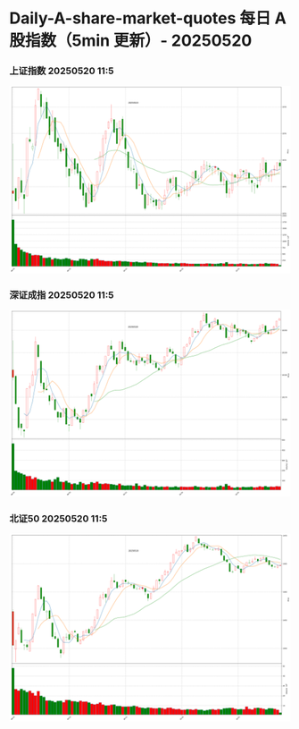 
# Daily-A-share-market-quotes 每日 A 股指数（5min 更新）- 20250520

### 上证指数 20250520 11:5
![](./fig/2025/5/20250520-sh000001.png)

### 深证成指 20250520 11:5
![](./fig/2025/5/20250520-sz399001.png)

### 北证50 20250520 11:5
![](./fig/2025/5/20250520-bj899050.png)
